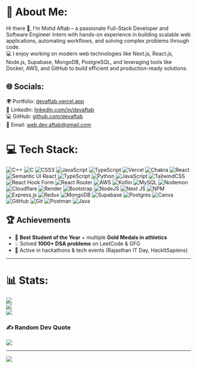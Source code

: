 # 💫 About Me:
Hi there 👋, I’m Mohd Aftab – a passionate Full-Stack Developer and Software Engineer Intern with hands-on experience in building scalable web applications, automating workflows, and solving complex problems through code.<br>💻 I enjoy working on modern web technologies like Next.js, React.js, Node.js, Supabase, MongoDB, PostgreSQL, and leveraging tools like Docker, AWS, and GitHub to build efficient and production-ready solutions.


## 🌐 Socials:
🌍 Portfolio: [devaftab.vercel.app](https://devaftab.vercel.app)  
💼 LinkedIn: [linkedin.com/in/devaftab](https://www.linkedin.com/in/devaftab/)  
💻 GitHub: [github.com/devaftab](https://github.com/devaftab)  
📧 Email: [web.dev.aftab@gmail.com](mailto:web.dev.aftab@gmail.com) 

# 💻 Tech Stack:
![C++](https://img.shields.io/badge/c++-%2300599C.svg?style=plastic&logo=c%2B%2B&logoColor=white) ![C](https://img.shields.io/badge/c-%2300599C.svg?style=plastic&logo=c&logoColor=white) ![CSS3](https://img.shields.io/badge/css3-%231572B6.svg?style=plastic&logo=css3&logoColor=white) ![JavaScript](https://img.shields.io/badge/javascript-%23323330.svg?style=plastic&logo=javascript&logoColor=%23F7DF1E) ![TypeScript](https://img.shields.io/badge/typescript-%23007ACC.svg?style=plastic&logo=typescript&logoColor=white) ![Vercel](https://img.shields.io/badge/vercel-%23000000.svg?style=plastic&logo=vercel&logoColor=white) ![Chakra](https://img.shields.io/badge/chakra-%234ED1C5.svg?style=plastic&logo=chakraui&logoColor=white) ![React](https://img.shields.io/badge/react-%2320232a.svg?style=plastic&logo=react&logoColor=%2361DAFB) ![Semantic UI React](https://img.shields.io/badge/Semantic%20UI%20React-%2335BDB2.svg?style=plastic&logo=SemanticUIReact&logoColor=white) ![TypeScript](https://img.shields.io/badge/typescript-%23007ACC.svg?style=plastic&logo=typescript&logoColor=white) ![Python](https://img.shields.io/badge/python-3670A0?style=plastic&logo=python&logoColor=ffdd54) ![JavaScript](https://img.shields.io/badge/javascript-%23323330.svg?style=plastic&logo=javascript&logoColor=%23F7DF1E) ![TailwindCSS](https://img.shields.io/badge/tailwindcss-%2338B2AC.svg?style=plastic&logo=tailwind-css&logoColor=white) ![React Hook Form](https://img.shields.io/badge/React%20Hook%20Form-%23EC5990.svg?style=plastic&logo=reacthookform&logoColor=white) ![React Router](https://img.shields.io/badge/React_Router-CA4245?style=plastic&logo=react-router&logoColor=white) ![AWS](https://img.shields.io/badge/AWS-%23FF9900.svg?style=plastic&logo=amazon-aws&logoColor=white) ![Kotlin](https://img.shields.io/badge/kotlin-%237F52FF.svg?style=plastic&logo=kotlin&logoColor=white) ![MySQL](https://img.shields.io/badge/mysql-4479A1.svg?style=plastic&logo=mysql&logoColor=white) ![Nodemon](https://img.shields.io/badge/NODEMON-%23323330.svg?style=plastic&logo=nodemon&logoColor=%BBDEAD) ![Cloudflare](https://img.shields.io/badge/Cloudflare-F38020?style=plastic&logo=Cloudflare&logoColor=white) ![Render](https://img.shields.io/badge/Render-%46E3B7.svg?style=plastic&logo=render&logoColor=white) ![Bootstrap](https://img.shields.io/badge/bootstrap-%238511FA.svg?style=plastic&logo=bootstrap&logoColor=white) ![NodeJS](https://img.shields.io/badge/node.js-6DA55F?style=plastic&logo=node.js&logoColor=white) ![Next JS](https://img.shields.io/badge/Next-black?style=plastic&logo=next.js&logoColor=white) ![NPM](https://img.shields.io/badge/NPM-%23CB3837.svg?style=plastic&logo=npm&logoColor=white) ![Express.js](https://img.shields.io/badge/express.js-%23404d59.svg?style=plastic&logo=express&logoColor=%2361DAFB) ![Redux](https://img.shields.io/badge/redux-%23593d88.svg?style=plastic&logo=redux&logoColor=white) ![MongoDB](https://img.shields.io/badge/MongoDB-%234ea94b.svg?style=plastic&logo=mongodb&logoColor=white) ![Supabase](https://img.shields.io/badge/Supabase-3ECF8E?style=plastic&logo=supabase&logoColor=white) ![Postgres](https://img.shields.io/badge/postgres-%23316192.svg?style=plastic&logo=postgresql&logoColor=white) ![Canva](https://img.shields.io/badge/Canva-%2300C4CC.svg?style=plastic&logo=Canva&logoColor=white) ![GitHub](https://img.shields.io/badge/github-%23121011.svg?style=plastic&logo=github&logoColor=white) ![Git](https://img.shields.io/badge/git-%23F05033.svg?style=plastic&logo=git&logoColor=white) ![Postman](https://img.shields.io/badge/Postman-FF6C37?style=plastic&logo=postman&logoColor=white) ![Java](https://img.shields.io/badge/java-%23ED8B00.svg?style=plastic&logo=openjdk&logoColor=white)

## 🏆 Achievements  

- 🥇 **Best Student of the Year** + multiple **Gold Medals in athletics**  
- 💡 Solved **1000+ DSA problems** on LeetCode & GFG  
- 🎯 Active in hackathons & tech events (Rajasthan IT Day, HackItSapiens)  

---

# 📊 Stats:
![](https://github-readme-stats.vercel.app/api?username=devaftab&theme=github_dark&hide_border=false&include_all_commits=false&count_private=true)<br/>
![](https://nirzak-streak-stats.vercel.app/?user=devaftab&theme=github_dark&hide_border=false)<br/>
![](https://github-readme-stats.vercel.app/api/top-langs/?username=devaftab&theme=github_dark&hide_border=false&include_all_commits=false&count_private=true&layout=compact)

### ✍️ Random Dev Quote
![](https://quotes-github-readme.vercel.app/api?type=horizontal&theme=tokyonight)

---
[![](https://visitcount.itsvg.in/api?id=devaftab&icon=10&color=13)](https://visitcount.itsvg.in)

<!-- Proudly created with GPRM ( https://gprm.itsvg.in ) -->
